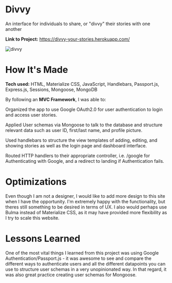 # Divvy
An interface for individuals to share, or "divvy" their stories with one another

**Link to Project:** https://divvy-your-stories.herokuapp.com/

![divvy](https://user-images.githubusercontent.com/99512305/187522673-fb7c4d99-87b6-4d8b-8ed4-68b3ea6a850d.JPG)


# How It's Made
**Tech used:** HTML, Materialize CSS, JavaScript, Handlebars, Passport.js, Express.js, Sessions, Mongoose, MongoDB

By following an **MVC Framework**, I was able to:

Organized the app to use Google OAuth2.0 for user authentication to login and access user stories. 

Applied User schemas via Mongoose to talk to the database and structure relevant data such as user ID, first/last name, and profile picture.

Used handlebars to structure the view templates of adding, editing, and showing stories as well as the login page and dashboard interface.

Routed HTTP handlers to their appropriate controller, i.e. /google for Authenticating with Google, and a redirect to landing if Authentication fails.

# Optimizations
Even though I am not a designer, I would like to add more design to this site when I have the opportunity. I'm extremely happy with the functionality, but theres still 
something to be desired in terms of UX. I also would perhaps use Bulma instead of Materialize CSS, as it may have provided more flexibility as I try to scale this website.

# Lessons Learned
One of the most vital things I learned from this project was using Google Authentication/Passport.js - it was awesome to see and compare the different ways to authenticate
users and all the different datapoints you can use to structure user schemas in a very unopinionated way. In that regard, it was also great practice creating user schemas
for Mongoose.
